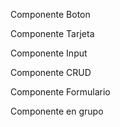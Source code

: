 Componente Boton

<template>
    <ion-button
      :color="color1"
      :expand="expand"
      :size="size"
      :fill="fill"
      :disabled="disabled"
      @click="handleClick"
    >
      <slot></slot>
    </ion-button>
    <ion-button
      :color="color1"
      :expand="expand"
      :size="size"
      :fill="fill2"
      :disabled="true"
      @click="handleClick"
    >
      <slot></slot>
    </ion-button>
    <ion-button
      :color="color"
      :expand="expand"
      :size="size1"
      :fill="fill1"
      :disabled="false"
      @click="handleClick"
    >
      <slot></slot>
    </ion-button>
    <ion-button
      :color="color2"
      :expand="expand"
      :size="size1"
      :fill="fill2"
      :disabled="false"
      @click="handleClick"
    >
      <slot></slot>
    </ion-button>
  </template>
  
  <script>
  import { defineComponent } from 'vue';
  import { IonButton } from '@ionic/vue';
  
  export default defineComponent({
    name: 'Boton',
    components: { IonButton },
    props: {
      color1: {
        type: String,
        default: 'danger', // Colores de Ionic como 'primary', 'secondary', 'danger', etc.
      },
      color2: {
        type: String,
        default: 'secondary', // Colores de Ionic como 'primary', 'secondary', 'danger', etc.
      },
      expand: {
        type: String,
        default: 'block', // 'block', 'full' o vacío
      },
      size: {
        type: String,
        default: 'large', // 'small', 'default', 'large'
      },
      fill1: {
        type: String,
        default: 'clear', // 'clear', 'outline', 'solid' 
      },
      fill2: {
        type: String,
        default: 'outline', // 'clear', 'outline', 'solid' 
      },
      disabled: {
        type: Boolean,
        default: false,
      },
    },
    methods: {
      handleClick() {
        this.$emit('click');
      },
    },
  });
  </script>
  
  <style scoped>
  /* Puedes añadir estilos personalizados aquí si deseas */
  </style>
  

  Componente Tarjeta

  <template>
    <ion-card>
      <ion-card-header v-if="title || subtitle">
        <ion-card-title v-if="title">{{ title }}</ion-card-title>
        <ion-card-subtitle v-if="subtitle">{{ subtitle }}</ion-card-subtitle>
      </ion-card-header>
  
      <ion-card-content>
        <slot></slot>
      </ion-card-content>
  
      <ion-img v-if="image" :src="image" />
    </ion-card>
    <ion-card>
      <ion-card-header v-if="title || subtitle">
        <ion-card-title v-if="title">{{ title1 }}</ion-card-title>
        <ion-card-subtitle v-if="subtitle">{{ subtitle }}</ion-card-subtitle>
      </ion-card-header>
  
      <ion-card-content>
        <slot></slot>
      </ion-card-content>
  
      <ion-img v-if="image" :src="image" />
    </ion-card>
    <ion-card>
      <ion-card-header v-if="title || subtitle">
        <ion-card-title v-if="title">{{ title1 }}</ion-card-title>
        <ion-card-subtitle v-if="subtitle">{{ subtitle1 }}</ion-card-subtitle>
      </ion-card-header>
  
      <ion-card-content>
        <slot></slot>
      </ion-card-content>
  
      <ion-img v-if="image" :src="image" />
    </ion-card>
  </template>
  
  <script>
  import { defineComponent } from 'vue';
  import { IonCard, IonCardHeader, IonCardTitle, IonCardSubtitle, IonCardContent, IonImg } from '@ionic/vue';
  
  export default defineComponent({
    name: 'ComponentCard',
    components: {
      IonCard,
      IonCardHeader,
      IonCardTitle,
      IonCardSubtitle,
      IonCardContent,
      IonImg,
    },
    props: {
      title: {
        type: String,
        default: 'Esto es una card',
      },
      title1: {
        type: String,
        default: 'Esto es una card con un titulo distinto',
      },
      subtitle: {
        type: String,
        default: 'este es el subtitulo',
      },
      subtitle1: {
        type: String,
        default: 'este es el subtitulo pero tambien es distinto',
      },
      image: {
        type: String,
        default: "aqui se puede poner una imagen",
      },
    },
  });
  </script>
  
  <style scoped>
  /* Puedes añadir estilos personalizados aquí si deseas */
  </style>
  


  Componente Input

  <template>
    <ion-item>
      <ion-label :for="id">{{ nombre }}&nbsp;&nbsp;&nbsp;&nbsp;&nbsp;</ion-label>
      <ion-input
        :id="id"
        :value="value"
        @ionChange="$emit('update:value', $event.detail.value)"
        :placeholder="placeholder"
      ></ion-input>
    </ion-item>
    <ion-item>
      <ion-label :for="id">{{ nombre }}&nbsp;&nbsp;&nbsp;&nbsp;&nbsp;</ion-label>
      <ion-input
        :id="id"
        :value="value"
        @ionChange="$emit('update:value', $event.detail.value)"
        :placeholder="placeholder1"
      ></ion-input>
    </ion-item>
    <ion-item>
      <ion-label :for="id">{{ nombre }}&nbsp;&nbsp;&nbsp;&nbsp;&nbsp;</ion-label>
      <ion-input
        :id="id"
        :value="value"
        @ionChange="$emit('update:value', $event.detail.value)"
        :placeholder="placeholder2"
      ></ion-input>
    </ion-item>
  </template>
  
  <script>
  import { IonItem, IonLabel, IonInput } from '@ionic/vue';
  
  export default {
    name: 'CustomInput',
    components: {
      IonItem,
      IonLabel,
      IonInput,
    },
    props: {
      id: {
        type: String,
        required: true,
      },
      nombre: {
        type: String,
        required: true,
      },
      value: {
        type: String,
        default: '',
      },
      placeholder: {
        type: String,
        default: 'Enter value...',
      },
      placeholder1: {
        type: String,
        default: 'Ingrese un valor...',
      },
      placeholder2: {
        type: String,
        default: 'Введите значение...',
      },
    },
  };
  </script>
  
  <style scoped>
  ion-item {
    margin: 10px 0;
    background-color: aquamarine;
    font-family: 'Franklin Gothic Medium', 'Arial Narrow', Arial, sans-serif;
    margin-top: 5%;
  }
  </style>



  Componente CRUD

  <template>
    
    <ion-item lines="none">
    <ion-button color="primary" @click="$emit('create')" expand="block">
      Crear
    </ion-button>
    <ion-button color="medium" @click="$emit('read')" expand="block">
      Leer
    </ion-button>
    <ion-button color="warning" @click="$emit('update')" expand="block">
      Actualizar
    </ion-button>
    <ion-button color="danger" @click="$emit('delete')" expand="block">
      Eliminar
    </ion-button>
  </ion-item>
  </template>
  
  <script>
  import { IonItem, IonLabel, IonInput } from '@ionic/vue';
  
  export default {
    name: 'ComponentCrud',
    components: {
      IonItem,
      IonLabel,
      IonInput,
    },
    props: {
      id: {
        type: String,
        required: true,
      },
      nombre: {
        type: String,
        required: true,
      },
      value: {
        type: String,
        default: '',
      },
      placeholder: {
        type: String,
        default: 'Enter value...',
      },
    },
  };
  </script>
  
  <style scoped>
  ion-item {
    margin: 10px 0;
  }
  </style>
  
  
  Componente Formulario

<template>
    <form @submit.prevent="handleSubmit">
      <ion-item>
        <ion-label position="floating">Nombre:</ion-label>
        <ion-input v-model="formData.name" required></ion-input>
      </ion-item>
  
      <ion-item>
        <ion-label position="floating">Correo Electrónico:</ion-label>
        <ion-input v-model="formData.email" type="email" required></ion-input>
      </ion-item>
  
      <ion-item>
        <ion-label position="floating">Mensaje:</ion-label>
        <ion-textarea v-model="formData.message" required></ion-textarea>
      </ion-item>
  
      <div v-if="formErrors.length" class="errors">
        <p>Por favor corrige los siguientes errores:</p>
        <ul>
          <li v-for="(error, index) in formErrors" :key="index">{{ error }}</li>
        </ul>
      </div>
  
      <ion-button type="submit" expand="block">Enviar</ion-button>
    </form>
  </template>
  
  <script>
  import { IonItem, IonLabel, IonInput, IonTextarea, IonButton } from '@ionic/vue';
  
  export default {
    name: 'ComponentFormulario',
    components: {
      IonItem,
      IonLabel,
      IonInput,
      IonTextarea,
      IonButton
    },
    data() {
      return {
        formData: {
          name: '',
          email: '',
          message: ''
        },
        formErrors: []
      };
    },
    methods: {
      validateForm() {
        this.formErrors = [];
  
        if (!this.formData.name) {
          this.formErrors.push("El nombre es obligatorio.");
        }
        if (!this.formData.email) {
          this.formErrors.push("El correo electrónico es obligatorio.");
        } else if (!/\S+@\S+\.\S+/.test(this.formData.email)) {
          this.formErrors.push("El correo electrónico no es válido.");
        }
        if (!this.formData.message) {
          this.formErrors.push("El mensaje es obligatorio.");
        }
  
        return this.formErrors.length === 0;
      },
      handleSubmit() {
        if (this.validateForm()) {
          alert('Formulario enviado correctamente!');
          // Puedes enviar los datos a un servidor aquí, o realizar otras acciones
          this.resetForm();
        }
      },
      resetForm() {
        this.formData = {
          name: '',
          email: '',
          message: ''
        };
      }
    }
  };
  </script>
  
  <style scoped>
  .errors {
    color: red;
    margin: 10px 0;
  }
  </style>
  
  Componente en grupo

  <template>
  <ion-card>
    <ion-card-header>
      <ion-card-title>{{ cardTitle }}</ion-card-title>
      <ion-card-subtitle>{{ cardSubtitle }}</ion-card-subtitle>
    </ion-card-header>

    <ion-card-content>
      <!-- Contenido de la tarjeta -->
      <p>{{ cardContent }}</p>

      <!-- Input para capturar datos -->
      <ion-item>
        <ion-label position="floating">Escribe algo:</ion-label>
        <ion-input v-model="inputText" placeholder="" clear-input></ion-input>
      </ion-item>

      <!-- Botón para actualizar contenido -->
      <ion-button expand="block" color="primary" @click="updateCardContent">
        Actualizar contenido
      </ion-button>
    </ion-card-content>
  </ion-card>
</template>

<script>
import { defineComponent, ref } from 'vue';
import {
  IonCard,
  IonCardHeader,
  IonCardTitle,
  IonCardSubtitle,
  IonCardContent,
  IonItem,
  IonLabel,
  IonInput,
  IonButton,
} from '@ionic/vue';

export default defineComponent({
  name: 'ComponentGrupo',
  components: {
    IonCard,
    IonCardHeader,
    IonCardTitle,
    IonCardSubtitle,
    IonCardContent,
    IonItem,
    IonLabel,
    IonInput,
    IonButton,
  },
  props: {
    cardTitle: {
      type: String,
      default: 'Título de la Tarjeta',
    },
    cardSubtitle: {
      type: String,
      default: 'Subtítulo de la Tarjeta',
    },
  },
  setup() {
    const inputText = ref('');
    const cardContent = ref('Aquí se mostrará el contenido.');

    const updateCardContent = () => {
      cardContent.value = inputText.value || 'Campo vacío';
      inputText.value = '';
    };

    return {
      inputText,
      cardContent,
      updateCardContent,
    };
  },
});
</script>

<style scoped>
/* Puedes añadir estilos personalizados aquí si deseas */
</style>
